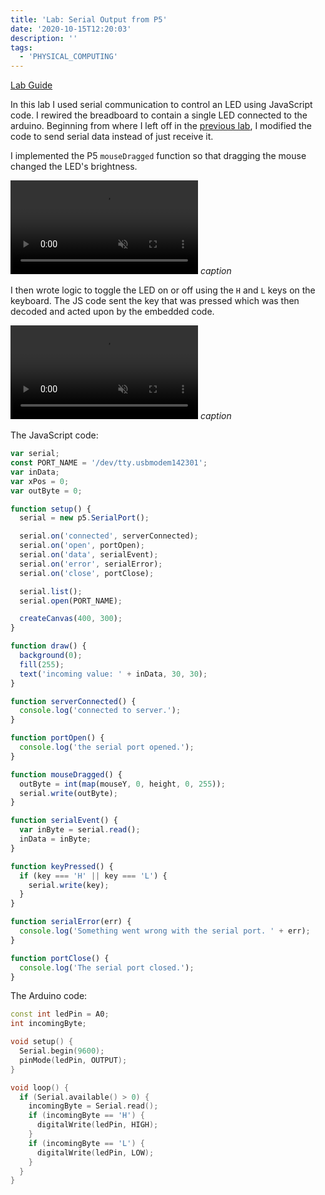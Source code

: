 ```yaml
---
title: 'Lab: Serial Output from P5'
date: '2020-10-15T12:20:03'
description: ''
tags:
  - 'PHYSICAL_COMPUTING'
---
```


[Lab Guide](https://itp.nyu.edu/physcomp/labs/labs-serial-communication/lab-serial-output-from-p5-js/)

In this lab I used serial communication to control an LED using JavaScript code. I rewired the breadboard to contain a single LED connected to the arduino. Beginning from where I left off in the [previous lab](/pcomp-lab-serial-input-p5), I modified the code to send serial data instead of just receive it.

I implemented the P5 `mouseDragged` function so that dragging the mouse changed the LED's brightness.

<p>
<video autoplay loop muted name="caption" src="IMG_6390.mp4"></video>
<em>caption</em>
</p>

I then wrote logic to toggle the LED on or off using the `H` and `L` keys on the keyboard. The JS code sent the key that was pressed which was then decoded and acted upon by the embedded code.

<p>
<video autoplay loop muted name="caption" src="IMG_6392.mp4"></video>
<em>caption</em>
</p>

The JavaScript code:

```js
var serial;
const PORT_NAME = '/dev/tty.usbmodem142301';
var inData;
var xPos = 0;
var outByte = 0;

function setup() {
  serial = new p5.SerialPort();

  serial.on('connected', serverConnected);
  serial.on('open', portOpen);
  serial.on('data', serialEvent);
  serial.on('error', serialError);
  serial.on('close', portClose);

  serial.list();
  serial.open(PORT_NAME);

  createCanvas(400, 300);
}

function draw() {
  background(0);
  fill(255);
  text('incoming value: ' + inData, 30, 30);
}

function serverConnected() {
  console.log('connected to server.');
}

function portOpen() {
  console.log('the serial port opened.');
}

function mouseDragged() {
  outByte = int(map(mouseY, 0, height, 0, 255));
  serial.write(outByte);
}

function serialEvent() {
  var inByte = serial.read();
  inData = inByte;
}

function keyPressed() {
  if (key === 'H' || key === 'L') {
    serial.write(key);
  }
}

function serialError(err) {
  console.log('Something went wrong with the serial port. ' + err);
}

function portClose() {
  console.log('The serial port closed.');
}
```

The Arduino code:

```cpp
const int ledPin = A0;
int incomingByte;

void setup() {
  Serial.begin(9600);
  pinMode(ledPin, OUTPUT);
}

void loop() {
  if (Serial.available() > 0) {
    incomingByte = Serial.read();
    if (incomingByte == 'H') {
      digitalWrite(ledPin, HIGH);
    }
    if (incomingByte == 'L') {
      digitalWrite(ledPin, LOW);
    }
  }
}
```
